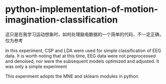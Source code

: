 # python-implementation-of-motion-imagination-classification
这只是在我学习运动想象时，如何处理脑电数据的一个简单的代码，不一定正确，仅为参考

In this experiment, CSP and LDA were used for simple classification of EEG data. It is worth noting that at this time, EEG data were not preprocessed and denoised, nor were the subsequent models optimized and adjusted. It was only a simple experiment

This experiment adopts the MNE and sklearn modules in python
